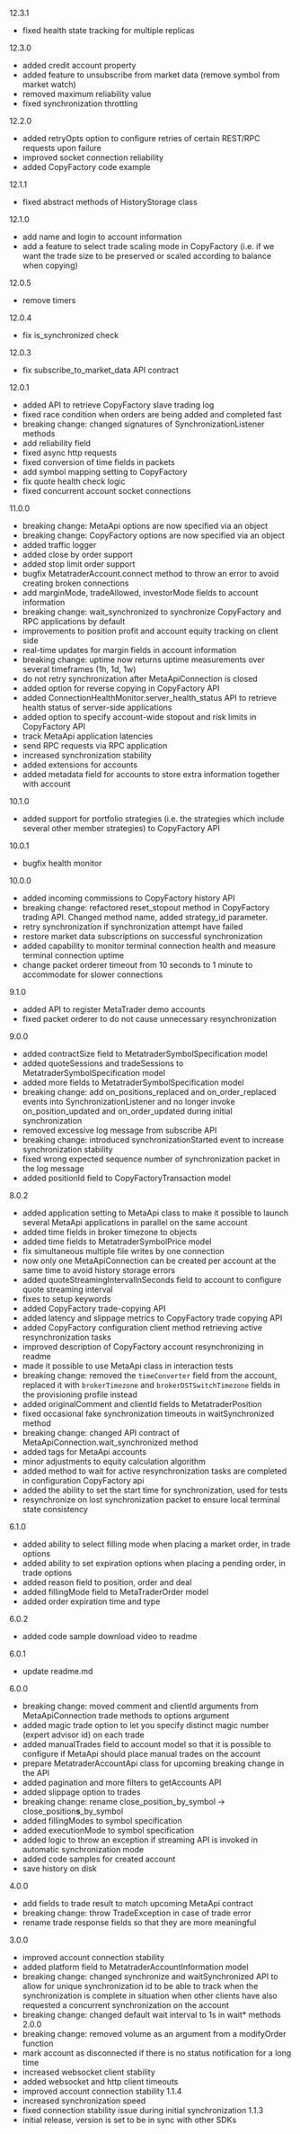 12.3.1
  - fixed health state tracking for multiple replicas

12.3.0
  - added credit account property
  - added feature to unsubscribe from market data (remove symbol from market watch)
  - removed maximum reliability value
  - fixed synchronization throttling

12.2.0
  - added retryOpts option to configure retries of certain REST/RPC requests upon failure
  - improved socket connection reliability
  - added CopyFactory code example

12.1.1
  - fixed abstract methods of HistoryStorage class

12.1.0
  - add name and login to account information
  - add a feature to select trade scaling mode in CopyFactory (i.e. if we want the trade size to be preserved or scaled according to balance when copying)

12.0.5
  - remove timers
  
12.0.4
  - fix is_synchronized check

12.0.3
  - fix subscribe_to_market_data API contract

12.0.1
  - added API to retrieve CopyFactory slave trading log
  - fixed race condition when orders are being added and completed fast
  - breaking change: changed signatures of SynchronizationListener methods
  - add reliability field
  - fixed async http requests
  - fixed conversion of time fields in packets
  - add symbol mapping setting to CopyFactory
  - fix quote health check logic
  - fixed concurrent account socket connections

11.0.0
  - breaking change: MetaApi options are now specified via an object
  - breaking change: CopyFactory options are now specified via an object
  - added traffic logger
  - added close by order support
  - added stop limit order support
  - bugfix MetatraderAccount.connect method to throw an error to avoid creating broken connections
  - add marginMode, tradeAllowed, investorMode fields to account information
  - breaking change: wait_synchronized to synchronize CopyFactory and RPC applications by default
  - improvements to position profit and account equity tracking on client side
  - real-time updates for margin fields in account information
  - breaking change: uptime now returns uptime measurements over several timeframes (1h, 1d, 1w)
  - do not retry synchronization after MetaApiConnection is closed
  - added option for reverse copying in CopyFactory API
  - added ConnectionHealthMonitor.server_health_status API to retrieve health status of server-side applications
  - added option to specify account-wide stopout and risk limits in CopyFactory API
  - track MetaApi application latencies
  - send RPC requests via RPC application
  - increased synchronization stability
  - added extensions for accounts
  - added metadata field for accounts to store extra information together with account

10.1.0
  - added support for portfolio strategies (i.e. the strategies which include several other member strategies) to CopyFactory API

10.0.1
  - bugfix health monitor

10.0.0
  - added incoming commissions to CopyFactory history API
  - breaking change: refactored reset_stopout method in CopyFactory trading API. Changed method name, added strategy_id parameter.
  - retry synchronization if synchronization attempt have failed
  - restore market data subscriptions on successful synchronization
  - added capability to monitor terminal connection health and measure terminal connection uptime
  - change packet orderer timeout from 10 seconds to 1 minute to accommodate for slower connections

9.1.0
  - added API to register MetaTrader demo accounts
  - fixed packet orderer to do not cause unnecessary resynchronization

9.0.0
  - added contractSize field to MetatraderSymbolSpecification model
  - added quoteSessions and tradeSessions to MetatraderSymbolSpecification model
  - added more fields to MetatraderSymbolSpecification model
  - breaking change: add on_positions_replaced and on_order_replaced events into SynchronizationListener and no longer invoke on_position_updated and on_order_updated during initial synchronization
  - removed excessive log message from subscribe API
  - breaking change: introduced synchronizationStarted event to increase synchronization stability
  - fixed wrong expected sequence number of synchronization packet in the log message
  - added positionId field to CopyFactoryTransaction model
  
8.0.2
  - added application setting to MetaApi class to make it possible to launch several 
  MetaApi applications in parallel on the same account
  - added time fields in broker timezone to objects
  - added time fields to MetatraderSymbolPrice model
  - fix simultaneous multiple file writes by one connection
  - now only one MetaApiConnection can be created per account at the same time to avoid history storage errors
  - added quoteStreamingIntervalInSeconds field to account to configure quote streaming interval
  - fixes to setup keywords
  - added CopyFactory trade-copying API
  - added latency and slippage metrics to CopyFactory trade copying API
  - added CopyFactory configuration client method retrieving active resynchronization tasks
  - improved description of CopyFactory account resynchronizing in readme
  - made it possible to use MetaApi class in interaction tests
  - breaking change: removed the `timeConverter` field from the account, replaced it with `brokerTimezone` and `brokerDSTSwitchTimezone` fields in the provisioning profile instead
  - added originalComment and clientId fields to MetatraderPosition
  - fixed occasional fake synchronization timeouts in waitSynchronized method
  - breaking change: changed API contract of MetaApiConnection.wait_synchronized method
  - added tags for MetaApi accounts
  - minor adjustments to equity calculation algorithm
  - added method to wait for active resynchronization tasks are completed in configuration CopyFactory api
  - added the ability to set the start time for synchronization, used for tests
  - resynchronize on lost synchronization packet to ensure local terminal state consistency
  
6.1.0
  - added ability to select filling mode when placing a market order, in trade options
  - added ability to set expiration options when placing a pending order, in trade options
  - added reason field to position, order and deal
  - added fillingMode field to MetaTraderOrder model
  - added order expiration time and type
  
6.0.2
  - added code sample download video to readme
  
6.0.1
  - update readme.md

6.0.0
  - breaking change: moved comment and clientId arguments from MetaApiConnection trade methods to options argument
  - added magic trade option to let you specify distinct magic number (expert advisor id) on each trade
  - added manualTrades field to account model so that it is possible to configure if MetaApi should place manual trades on the account
  - prepare MetatraderAccountApi class for upcoming breaking change in the API
  - added pagination and more filters to getAccounts API
  - added slippage option to trades
  - breaking change: rename close_position_by_symbol -> close_position**s**_by_symbol
  - added fillingModes to symbol specification
  - added executionMode to symbol specification
  - added logic to throw an exception if streaming API is invoked in automatic synchronization mode
  - added code samples for created account
  - save history on disk

4.0.0
  - add fields to trade result to match upcoming MetaApi contract
  - breaking change: throw TradeException in case of trade error
  - rename trade response fields so that they are more meaningful

3.0.0
  - improved account connection stability
  - added platform field to MetatraderAccountInformation model
  - breaking change: changed synchronize and waitSynchronized API to allow for unique synchronization id to be able to track when the synchronization is complete in situation when other clients have also requested a concurrent synchronization on the account
  - breaking change: changed default wait interval to 1s in wait* methods
2.0.0
  - breaking change: removed volume as an argument from a modifyOrder function
  - mark account as disconnected if there is no status notification for a long time
  - increased websocket client stability
  - added websocket and http client timeouts
  - improved account connection stability
1.1.4
  - increased synchronization speed
  - fixed connection stability issue during initial synchronization
1.1.3
  - initial release, version is set to be in sync with other SDKs